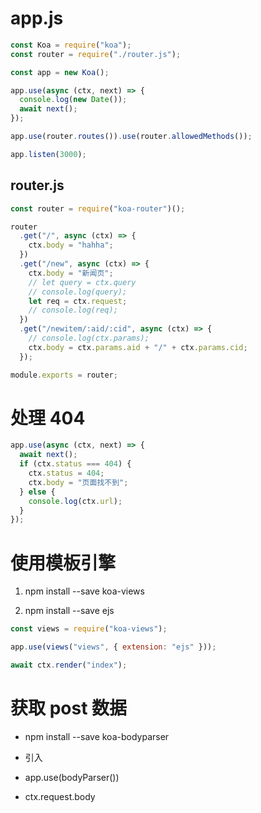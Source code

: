 # app.js

```js
const Koa = require("koa");
const router = require("./router.js");

const app = new Koa();

app.use(async (ctx, next) => {
  console.log(new Date());
  await next();
});

app.use(router.routes()).use(router.allowedMethods());

app.listen(3000);
```

## router.js

```js
const router = require("koa-router")();

router
  .get("/", async (ctx) => {
    ctx.body = "hahha";
  })
  .get("/new", async (ctx) => {
    ctx.body = "新闻页";
    // let query = ctx.query
    // console.log(query);
    let req = ctx.request;
    // console.log(req);
  })
  .get("/newitem/:aid/:cid", async (ctx) => {
    // console.log(ctx.params);
    ctx.body = ctx.params.aid + "/" + ctx.params.cid;
  });

module.exports = router;
```

# 处理 404

```js
app.use(async (ctx, next) => {
  await next();
  if (ctx.status === 404) {
    ctx.status = 404;
    ctx.body = "页面找不到";
  } else {
    console.log(ctx.url);
  }
});
```

# 使用模板引擎

1. npm install --save koa-views

2. npm install --save ejs

```js
const views = require("koa-views");

app.use(views("views", { extension: "ejs" }));

await ctx.render("index");
```

# 获取 post 数据

- npm install --save koa-bodyparser

- 引入

- app.use(bodyParser())

- ctx.request.body
